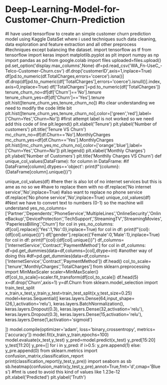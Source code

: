 # Deep-Learning-Model-for-Customer-Churn-Prediction
#I have used tensorflow to create an simple customer churn prediction model using Kaggle DataSet where i used techniques such data cleaning, data exploration and feature extraction and all other preprocess
#techniques except balancing the dataset.
import tensorflow as tf
from tensorflow import keras
import matplotlib.pyplot as plt
import numpy as np
import pandas as pd
from google.colab import files
uploaded=files.upload()
pd.set_option('display.max_columns',None)
df=pd.read_csv('WA_Fn-UseC_-Telco-Customer-Churn.csv')
df.drop('customerID',axis=1,inplace=True)
df[pd.to_numeric(df.TotalCharges,errors='coerce').isna()]
df.drop(df[pd.to_numeric(df['TotalCharges'],errors='coerce').isnull()].index,axis=0,inplace=True)
df['TotalCharges']=pd.to_numeric(df['TotalCharges'])
tenure_churn_no=df[df['Churn']=='No'].tenure
tenure_churn_yes=df[df['Churn']=='Yes'].tenure
plt.hist([tenure_churn_yes,tenure_churn_no])
#to clear understanding we need to modify the code little bit
plt.hist([tenure_churn_yes,tenure_churn_no],color=['green','red'],label=['Churn=Yes','Churn=No'])
#first attempt label is not worked so we need add this code of line
plt.legend()
plt.xlabel('Tenure')
plt.ylabel('Number of customers')
plt.title('Tenure VS Churn')
mc_churn_no=df[df.Churn=='No'].MonthlyCharges
mc_churn_yes=df[df.Churn=='Yes'].MonthlyCharges
plt.hist([mc_churn_yes,mc_churn_no],color=['orange','blue'],label=['Churn=Yes','Churn=No'])
plt.legend()
plt.xlabel('Monthly Charges')
plt.ylabel('Number of Customers')
plt.title('Monthlly Charges VS Churn')
def unique_col_values(DataFrame):
  for column in DataFrame:
    #if DataFrame[column].dtypes=='object':
      print(f"{column}:{DataFrame[column].unique()}")

unique_col_values(df)
#here ther is also lot of no internet services but this is ame as no so we
#have to replace them with no
df.replace('No internet service','No',inplace=True)
#also  want to replace no phone service
df.replace('No phone service','No',inplace=True)
unique_col_values(df)
#Next we have to convert text to numbers (0-1) so the machine will understand
yes_no_columns=['Partner','Dependents','PhoneService','MultipleLines','OnlineSecurity','OnlineBackup','DeviceProtection','TechSupport','StreamingTV','StreamingMovies','PaperlessBilling','Churn']
for col in yes_no_columns:
  df[col].replace({'Yes':1,'No':0},inplace=True)
for col in df:
  print(f"{col}:{df[col].unique()}")
df['gender'].replace({'Female':0,'Male':1},inplace=True)
for col in df:
  print(f"{col}:{df[col].unique()}")
df_columns=['InternetService','Contract','PaymentMethod']
for col in df_columns:
  df=pd.get_dummies(data=df,columns=[col],dtype=int)
#another way of doing this
#df=pd.get_dummies(data=df,columns=['InternetService','Contract','PaymentMethod'])
df.head()
col_to_scale=['tenure','MonthlyCharges','TotalCharges']
from sklearn.preprocessing import MinMaxScaler
scaler=MinMaxScaler()
df[col_to_scale]=scaler.fit_transform(df[col_to_scale])
df.head(5)
x=df.drop('Churn',axis=1)
y=df.Churn
from sklearn.model_selection import train_test_split
x_train,x_test,y_train,y_test=train_test_split(x,y,test_size=0.25)
model=keras.Sequential([
    keras.layers.Dense(64,input_shape=(26,),activation='relu'),
    keras.layers.BatchNormalization(),
    keras.layers.Dropout(0.3),
    keras.layers.Dense(32,activation='relu'),
    keras.layers.Dropout(0.3),
    keras.layers.Dense(15,activation='relu'),
    keras.layers.Dense(1,activation='sigmoid')

])
model.compile(optimizer='adam',
              loss='binary_crossentropy',
              metrics=['accuracy'])
model.fit(x_train,y_train,epochs=100)
model.evaluate(x_test,y_test)
y_pred=model.predict(x_test)
y_pred[15:20]
y_test[11:20]
y_pre=[]
for i in y_pred:
  if i>0.5:
    y_pre.append(1)
  else:
    y_pre.append(0)
from sklearn.metrics import confusion_matrix,classification_report
print(classification_report(y_test,y_pre))
import seaborn as sb
sb.heatmap(confusion_matrix(y_test,y_pre),annot=True,fmt='d',cmap='Blues')
#fmt is used to avoid this kind of values like 1.23e-12
plt.xlabel('Predicted')
plt.ylabel('Truth')
